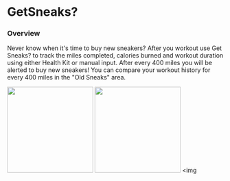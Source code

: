 # GetSneaks?

### Overview
Never know when it's time to buy new sneakers? After you workout use Get Sneaks? to track the miles completed, calories burned and workout duration using either Health Kit or manual input. After every 400 miles you will be alerted to buy new sneakers! You can compare your workout history for every 400 miles in the "Old Sneaks" area.

<img src="https://cloud.githubusercontent.com/assets/20174612/22406948/b432eaf8-e62a-11e6-90ad-f67e757df3f1.png" width = "200"> <img src="https://cloud.githubusercontent.com/assets/20174612/22406947/b42f9b46-e62a-11e6-8815-fd88111398f0.png" width = "200"> <img
